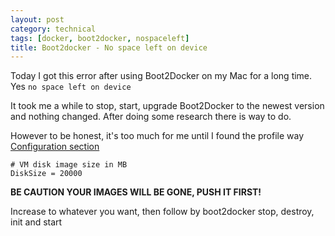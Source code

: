 ```yaml
---
layout: post
category: technical
tags: [docker, boot2docker, nospaceleft]
title: Boot2docker - No space left on device
---
```


Today I got this error after using Boot2Docker on my Mac for a long time. Yes `no space left on device`	

It took me a while to stop, start, upgrade Boot2Docker to the newest version and nothing changed. After doing some research there is way to do. 

However to be honest, it's too much for me until I found the profile way [Configuration section](https://github.com/boot2docker/boot2docker-cli)

	# VM disk image size in MB
	DiskSize = 20000

**BE CAUTION YOUR IMAGES WILL BE GONE, PUSH IT FIRST!**

Increase to whatever you want, then follow by boot2docker stop, destroy, init and start 